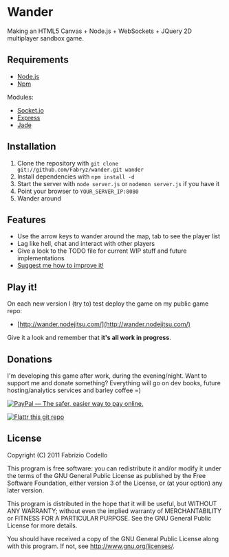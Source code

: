 Wander
======

Making an HTML5 Canvas + Node.js + WebSockets + JQuery 2D multiplayer sandbox game.

Requirements
------------

* [Node.js](http://nodejs.org/)
* [Npm](http://npmjs.org/)

Modules:

* [Socket.io](http://socket.io/)
* [Express](http://expressjs.com/)
* [Jade](http://jade-lang.com/)

Installation
----------

1. Clone the repository with ``git clone git://github.com/Fabryz/wander.git wander``
2. Install dependencies with ``npm install -d``
3. Start the server with ``node server.js`` or ``nodemon server.js`` if you have it
4. Point your browser to ``YOUR_SERVER_IP:8080``
5. Wander around

Features
--------

* Use the arrow keys to wander around the map, tab to see the player list
* Lag like hell, chat and interact with other players
* Give a look to the TODO file for current WIP stuff and future implementations
* [Suggest me how to improve it!](https://fundry.com/project/158-wander)

Play it!
--------

On each new version I (try to) test deploy the game on my public game repo:

* [http://wander.nodejitsu.com/](http://wander.nodejitsu.com/)

Give it a look and remember that **it's all work in progress**.

Donations
----------

I'm developing this game after work, during the evening/night. Want to support me and donate something? Everything will go on dev books, future hosting/analytics services and barley coffee =)

[![PayPal — The safer, easier way to pay online.](https://www.paypalobjects.com/en_GB/i/btn/btn_donate_LG.gif "Donate via PayPal")](https://www.paypal.com/cgi-bin/webscr?cmd=_donations&business=SD2SQT67UF5AS&lc=GB&item_name=Wander&currency_code=EUR&bn=PP%2dDonationsBF%3abtn_donate_LG%2egif%3aNonHosted)

[![Flattr this git repo](http://api.flattr.com/button/flattr-badge-large.png)](https://flattr.com/submit/auto?user_id=Fabryz&url=https://github.com/Fabryz/wander&title=Wander&language=en_GB&tags=github&category=software)

License
-------

Copyright (C) 2011  Fabrizio Codello

This program is free software: you can redistribute it and/or modify
it under the terms of the GNU General Public License as published by
the Free Software Foundation, either version 3 of the License, or
(at your option) any later version.

This program is distributed in the hope that it will be useful,
but WITHOUT ANY WARRANTY; without even the implied warranty of
MERCHANTABILITY or FITNESS FOR A PARTICULAR PURPOSE.  See the
GNU General Public License for more details.

You should have received a copy of the GNU General Public License
along with this program.  If not, see <http://www.gnu.org/licenses/>.
